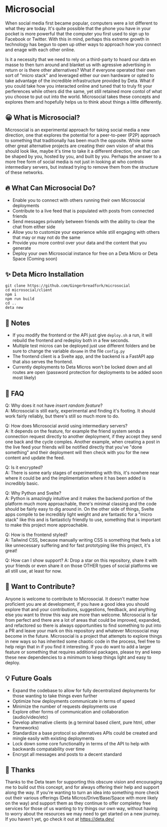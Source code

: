 # Microsocial
When social media first became popular, computers were a lot different to what they are today. It's quite possible that the phone you have in your pocket is more powerful that the computer you first used to sign up to Facebook or Twitter. With this in mind, perhaps this extreme growth in technology has begun to open up other ways to approach how you connect and enage with each other online.

Is it a necessity that we need to rely on a third-party to hoard our data en masse to then turn around and blanket us with agressive advertising in return or is there other alternatives? What if everyone operated their own sort of "micro stack" and leveraged either our own hardware or opted to take advantage of the incredible infrastructure provided by Deta. What if you could take how you interacted online and tuned that to truly fit your perferences while others did the same, yet still retained more contol of what you choose to put out into the world. Microsocial takes these concepts and explores them and hopefully helps us to think about things a little differently.

## 😀 What is Microsocial?
Microsocial is an experimental approach for taking social media a new direction, one that explores the potential for a peer-to-peer (P2P) approach to something that traditionally has been much the opposite. While some other great alternative projects are creating their own vision of what this should look like, maybe it's time to take it a different direction, one that can be shaped by you, hosted by you, and built by you. Perhaps the answer to a more free form of social media is not just in looking at who controls intermediary servers, but instead trying to remove them from the structure of these networks.

## 🔥 What Can Microsocial Do?
* Enable you to connect with others running their own Microsocial deployments
* Contribute to a live feed that is populated with posts from connected friends
* Send messages privately between friends with the ability to clear the chat from either side
* Allow you to customize your experience while still engaging with others that may or may not do the same
* Provide you more control over your data and the content that you generate
* Deploy your own Microsocial instance for free on a Deta Micro or Deta Space (Coming soon)

## ✨ Deta Micro Installation
```
git clone https://github.com/Gingerbreadfork/microsocial
cd microsocial/client
npm i
npm run build
cd ..
deta new
```

## 📝 Notes
* If you modify the frontend or the API just give ```deploy.sh``` a run, it will rebuild the frontend and redeploy both in a few seconds.
* Multiple test micros can be deployed just use different folders and be sure to change the variable ```dbname``` in the file ```config.py```
* The frontend client is a Svelte app, and the backend is a FastAPI app that also serves the frontend.
* Currently deployments to Deta Micros won't be locked down and all routes are open (password protection for deployments to be added soon most likely)

## 🤔 FAQ
Q: Why does it not have *insert random feature*?  
A: Microsocial is still early, experimental and finding it's footing. It should work fairly reliably, but there's still so much more to do.

Q: How does Microsocial avoid using intermediary servers?  
A: It depends on the feature, for example the friend system sends a connection request directly to another deployment, if they accept they send one back and the cycle comples. Another example, when creating a post in the live feed your friends will be notified directly that you've "done something" and their deployment will then check with you for the new content and update the feed.

Q: Is it encrypted?  
A: There is some early stages of experimenting with this, it's nowhere near where it could be and the implimentation where it has been added is incredibly basic.

Q: Why Python and Svelte?  
A: Python is amazingly intuitive and it makes the backend portion of the platform much more approachable, there's minimal classing and the code should be fairly easy to dig around in. On the other side of things, Svelte apps compile to be incredibly light weight and are fantastic for a "micro stack" like this and is fantasticly friendly to use, something that is important to make this project more approachable.

Q: How is the frontend styled?  
A: Tailwind CSS, because manually writing CSS is something that feels a lot like unnecessary suffering and for fast prototyping like this project, it's great!

Q: How can I show support?
A: Drop a star on this repository, share it with your friends or even share it on those OTHER types of social platforms we all still use, at least for now.

## 🤗 Want to Contribute?  
Anyone is welcome to contribute to Microsocial. It doesn't matter how proficient you are at development, if you have a good idea you should explore that and your contributions, suggestions, feedback, and anything else you want to throw this way are more than welcome. Microsocial is far from perfect and there are a lot of areas that could be improved, expanded, and refactored so there is always opportunities to find something to put into a PR and leave your mark on this repository and whatever Microsocial may become in the future. Microsocial is a project that attempts to explore things in new ways so has inherited some chaotic code in the process, feel free to help reign that in if you find it interesting. If you do want to add a larger feature or something that requires additional packages, please try and keep these new dependencies to a minimum to keep things light and easy to deploy.

## 💡 Future Goals
* Expand the codebase to allow for fully decentralized deployments for those wanting to take things even further
* Optimize how deployments communicate in terms of speed
* Minimize the number of requests deployments use
* Explore other forms of communication and collaboration (audio/video/etc)
* Develop alternative clients (e.g terminal based client, pure html, other frameworks)
* Standardize a base protocol so alternatives APIs could be created and mingle easily with existing deployments
* Lock down some core functionality in terms of the API to help with backwards compatability over time
* Encrypt all messages and posts to a decent standard

## 🙏 Thanks
Thanks to the Deta team for supporting this obscure vision and encouraging me to build out this concept, and for always offering their help and support along the way. If you're wanting to turn an idea into something more check out their various offerings (Deta Micros/Drive/Base/Space with more likely on the way) and support them as they continue to offer completey free services for those of us wanting to try things our own way, without having to worry about the resources we may need to get started on a new journey. If you haven't yet, go check it out at https://deta.dev/
